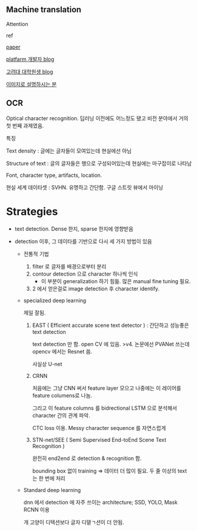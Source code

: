 ## Machine translation
Attention

ref

[paper](https://arxiv.org/abs/1706.03762)

[platfarm 개발자 blog](https://medium.com/platfarm/%EC%96%B4%ED%85%90%EC%85%98-%EB%A9%94%EC%BB%A4%EB%8B%88%EC%A6%98%EA%B3%BC-transfomer-self-attention-842498fd3225)

[고려대 대학원생 blog](https://blog.naver.com/PostView.nhn?blogId=bcj1210&logNo=221606214423&redirect=Dlog&widgetTypeCall=true&fbclid=IwAR3UKKEQ0w8IN67tDal_qLUOLb2TosXVqVLESJqOkiItDLgf7M7fWtluRkE)

[이미지로 설명하시는 분](http://jalammar.github.io/illustrated-transformer/)

## OCR

Optical character recognition. 딥러닝 이전에도 어느정도 됐고 비전 분야에서 거의 첫 번째 과제였음.

특징 

Text density : 글에는 글자들이 모여있는데 현실에선 아님

Structure of text : 글의 글자들은 행으로 구성되어있는데 현실에는 마구잡이로 나타남

Font, character type, artifacts, location.

현실 세계 데이타셋 : SVHN. 유명하고 간단함. 구글 스트릿 뷰에서 마이닝

# Strategies

- text detection. Dense 한지, sparse 한지에 영향받음

- detection 이후, 그 데이타를 기반으로 다시 세 가지 방법이 있음

  - 전통적 기법

    1. filter 로 글자를 배경으로부터 분리
    2. contour detection 으로 character 하나씩 인식
       - 이 부분이 generalization 하기 힘듦. 많은 manual fine tuning 필요.
    3. 2 에서 얻은걸로 image detection 후 character identify.

  - specialized deep learning

    제일 잘됨.

    1. EAST ( Efficient accurate scene text detector ) : 간단하고 성능좋은 text detection

       text detection 만 함. open CV 에 있음. >v4. 논문에선 PVANet 쓰는데 opencv 에서는 Resnet 씀.

       사실상 U-net

    2. CRNN

       처음에는 그냥 CNN 써서 feature layer 모으고 나중에는 이 레이어를 feature columens로 나눔.

       그리고 이 feature columns 를 bidrectional LSTM 으로 분석해서 character 간의 관계 파악.

       CTC loss 이용. Messy character sequence 를 자연스럽게 

    3. STN-net/SEE ( Semi Supervised End-toEnd Scene Text Recognition )

       완전히 end2end 로 detection & recognition 함.

       bounding box 없이 training => 데이터 더 많이 필요. 두 줄 이상의 text 는 한 번에 처리 

       

  - Standard deep learning

    dnn 에서 detection 에 자주 쓰이는 architecture; SSD, YOLO, Mask RCNN 이용

    개 고양이 디텍션보다 글자 디뎉ㄱ션이 더 안됨.

